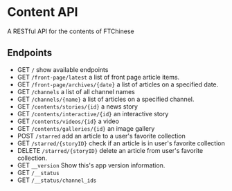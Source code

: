 # Content API

A RESTful API for the contents of FTChinese

## Endpoints

* GET `/` show available endpoints
* GET `/front-page/latest` a list of front page article items.
* GET `/front-page/archives/{date}` a list of articles on a specified date.
* GET `/channels` a list of all channel names
* GET `/channels/{name}` a list of articles on a specified channel.
* GET `/contents/stories/{id}` a news story
* GET `/contents/interactive/{id}` an interactive story
* GET `/contents/videos/{id}` a video
* GET `/contents/galleries/{id}` an image gallery
* POST `/starred` add an article to a user's favorite collection
* GET `/starred/{storyID}` check if an article is in user's favorite collection
* DELETE `/starred/{storyID}` delete an article from user's favorite collection.
* GET `__version` Show this's app version information.
* GET `/__status`
* GET `/__status/channel_ids`
